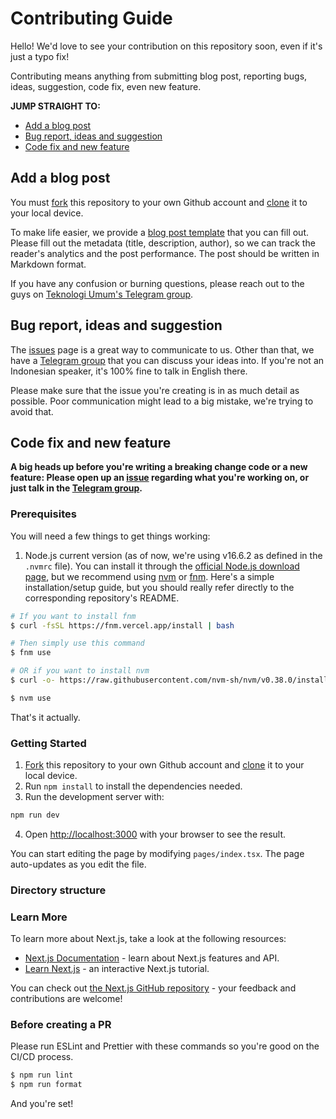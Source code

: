 # Contributing Guide

Hello! We'd love to see your contribution on this repository soon, even if it's just a typo fix!

Contributing means anything from submitting blog post, reporting bugs, ideas, suggestion, code fix, even new feature.

**JUMP STRAIGHT TO:**

- [Add a blog post](#add-a-blog-post)
- [Bug report, ideas and suggestion](#bug-report-ideas-and-suggestion)
- [Code fix and new feature](#code-fix-and-new-feature)

## Add a blog post

You must [fork](https://help.github.com/articles/fork-a-repo/) this repository to your own Github account and [clone](https://help.github.com/articles/cloning-a-repository/) it to your local device.

To make life easier, we provide a [blog post template](./.github/BLOG_TEMPLATE.md) that you can fill out. Please fill out the metadata (title, description, author), so we can track the reader's analytics and the post performance. The post should be written in Markdown format.

If you have any confusion or burning questions, please reach out to the guys on [Teknologi Umum's Telegram group](https://t.me/teknologi_umum).

## Bug report, ideas and suggestion

The [issues](https://github.com/teknologi-umum/blog/issues) page is a great way to communicate to us. Other than that, we have a [Telegram group](https://t.me/teknologi_umum) that you can discuss your ideas into. If you're not an Indonesian speaker, it's 100% fine to talk in English there.

Please make sure that the issue you're creating is in as much detail as possible. Poor communication might lead to a big mistake, we're trying to avoid that.

## Code fix and new feature

**A big heads up before you're writing a breaking change code or a new feature: Please open up an [issue](https://github.com/teknologi-umum/blog/issues) regarding what you're working on, or just talk in the [Telegram group](https://t.me/teknologi_umum).**

### Prerequisites

You will need a few things to get things working:

1. Node.js current version (as of now, we're using v16.6.2 as defined in the `.nvmrc` file). You can install it through the [official Node.js download page](https://nodejs.org/en/download/), but we recommend using [nvm](https://github.com/nvm-sh/nvm) or [fnm](https://github.com/Schniz/fnm). Here's a simple installation/setup guide, but you should really refer directly to the corresponding repository's README.

```sh
# If you want to install fnm
$ curl -fsSL https://fnm.vercel.app/install | bash

# Then simply use this command
$ fnm use

# OR if you want to install nvm
$ curl -o- https://raw.githubusercontent.com/nvm-sh/nvm/v0.38.0/install.sh | bash

$ nvm use
```

That's it actually.

### Getting Started

1. [Fork](https://help.github.com/articles/fork-a-repo/) this repository to your own Github account and [clone](https://help.github.com/articles/cloning-a-repository/) it to your local device.
2. Run `npm install` to install the dependencies needed.
3. Run the development server with:

```bash
npm run dev
```

4. Open [http://localhost:3000](http://localhost:3000) with your browser to see the result.

You can start editing the page by modifying `pages/index.tsx`. The page auto-updates as you edit the file.

### Directory structure

### Learn More

To learn more about Next.js, take a look at the following resources:

- [Next.js Documentation](https://nextjs.org/docs) - learn about Next.js features and API.
- [Learn Next.js](https://nextjs.org/learn) - an interactive Next.js tutorial.

You can check out [the Next.js GitHub repository](https://github.com/vercel/next.js/) - your feedback and contributions are welcome!

### Before creating a PR

Please run ESLint and Prettier with these commands so you're good on the CI/CD process.

```sh
$ npm run lint
$ npm run format
```

And you're set!
